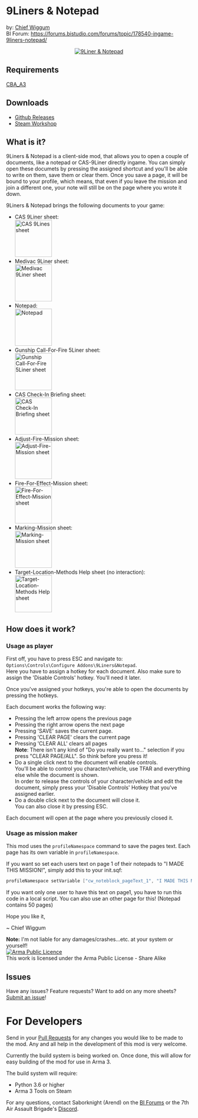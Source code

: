 # 9Liners & Notepad
by: [Chief Wiggum](https://forums.bistudio.com/profile/926664-chief_wiggum/)  
BI Forum: https://forums.bistudio.com/forums/topic/178540-ingame-9liners-notepad/
<center>
	<a href="http://i.imgur.com/GOC07EV.png">
		<img
			src="http://i.imgur.com/GOC07EV.png"
			title="9Liner &amp; Notepad">
	</a>
</center>

## Requirements
[CBA_A3](https://github.com/CBATeam/CBA_A3)

## Downloads
- [Github Releases](https://github.com/Saborknight/9liner-and-notepad/releases/latest)
- [Steam Workshop](http://steamcommunity.com/sharedfiles/filedetails/?id=1210050323)

## What is it?
9Liners & Notepad is a client-side mod, that allows you to open a couple of documents, like a notepad or CAS-9Liner directly ingame.
You can simply open these documets by pressing the assigned shortcut and you'll be able to write on them, save them or clear them.
Once you save a page, it will be bound to your profile, which means, that even if you leave the mission and join a different one, your note will still be on the page where you wrote it down.

9Liners & Notepad brings the following documents to your game:
- CAS 9Liner sheet:
	<br>
	<a href="http://img4.fotos-hochladen.net/uploads/20150301000060xuhlm7os.jpg" target="_blank">
		<img
			src="http://img4.fotos-hochladen.net/thumbnail/20150301000060xuhlm7os_thumb.jpg"
			title="CAS 9Lines sheet"
			height="100"
			width="auto">
	</a>
- Medivac 9Liner sheet:
	<br>
	<a href="http://img4.fotos-hochladen.net/uploads/201503010000znxfrm23et.jpg" target="_blank">
		<img
			src="http://img4.fotos-hochladen.net/thumbnail/201503010000znxfrm23et_thumb.jpg"
			title="Medivac 9Liner sheet"
			height="100"
			width="auto">
	</a>
- Notepad:
	<br>
	<a href="http://img4.fotos-hochladen.net/uploads/201503010000zr6ag2yvoi.jpg" target="_blank">
		<img
			src="http://img4.fotos-hochladen.net/thumbnail/201503010000zr6ag2yvoi_thumb.jpg"
			title="Notepad"
			height="100"
			width="auto">
	</a>
- Gunship Call-For-Fire 5Liner sheet:
	<br>
	<a href="http://img4.fotos-hochladen.net/uploads/2015030100008ah3y146wf.jpg" target="_blank">
		<img
			src="http://img4.fotos-hochladen.net/thumbnail/2015030100008ah3y146wf_thumb.jpg"
			title="Gunship Call-For-Fire 5Liner sheet"
			height="100"
			width="auto">
	</a>
- CAS Check-In Briefing sheet:
	<br>
	<a href="http://img4.fotos-hochladen.net/uploads/201503010000jny20przcs.jpg" target="_blank">
		<img
			src="http://img4.fotos-hochladen.net/thumbnail/201503010000jny20przcs_thumb.jpg"
			title="CAS Check-In Briefing sheet"
			height="100"
			width="auto">
	</a>
- Adjust-Fire-Mission sheet:
	<br>
	<a href="http://img4.fotos-hochladen.net/uploads/201503010000u7rl3bog2s_thumb.jpg" target="_blank">
		<img
			src="http://img4.fotos-hochladen.net/thumbnail/201503010000u7rl3bog2s_thumb.jpg"
			title="Adjust-Fire-Mission sheet"
			height="100"
			width="auto">
	</a>
- Fire-For-Effect-Mission sheet:
	<br>
	<a href="http://img4.fotos-hochladen.net/uploads/201503010000iv4axcflqg_thumb.jpg" target="_blank">
		<img
			src="http://img4.fotos-hochladen.net/thumbnail/201503010000iv4axcflqg_thumb.jpg"
			title="Fire-For-Effect-Mission sheet"
			height="100"
			width="auto">
	</a>
- Marking-Mission sheet:
	<br>
	<a href="http://img4.fotos-hochladen.net/uploads/2015030100004acqjyrhl3.jpg" target="_blank">
		<img
			src="http://img4.fotos-hochladen.net/uploads/2015030100004acqjyrhl3.jpg"
			title="Marking-Mission sheet"
			height="100"
			width="auto">
	</a>
- Target-Location-Methods Help sheet (no interaction):
	<br>
	<a href="http://img4.fotos-hochladen.net/uploads/2015030100008dbc25764k.jpg" target="_blank">
		<img
			src="http://img4.fotos-hochladen.net/uploads/2015030100008dbc25764k.jpg"
			title="Target-Location-Methods Help sheet"
			height="100"
			width="auto">
	</a>

## How does it work?
### Usage as player
First off, you have to press ESC and navigate to: `Options\Controls\Configure Addons\9Liners&Notepad`.  
Here you have to assign a hotkey for each document. Also make sure to assign the 'Disable Controls' hotkey. You'll need it later.

Once you've assigned your hotkeys, you're able to open the documents by pressing the hotkeys.

Each document works the following way:
- Pressing the left arrow opens the previous page
- Pressing the right arrow opens the next page
- Pressing 'SAVE' saves the current page.
- Pressing 'CLEAR PAGE' clears the current page
- Pressing 'CLEAR ALL' clears all pages  
	**Note**: There isn't any kind of "Do you really want to..." selection if you press "CLEAR PAGE/ALL". So think before you press it!
- Do a single click next to the document will enable controls.  
	You'll be able to control you character/vehicle, use TFAR and everything else while the document is shown.  
	In order to release the controls of your character/vehicle and edit the document, simply press your 'Disable Controls' Hotkey that you've assigned earlier.
- Do a double click next to the document will close it.  
	You can also close it by pressing ESC.

Each document will open at the page where you previously closed it.

### Usage as mission maker
This mod uses the `profileNamespace` command to save the pages text. Each page has its own variable in `profileNamespace`.

If you want so set each users text on page 1 of their notepads to "I MADE THIS MISSION!", simply add this to your init.sqf:

```c
profileNamespace setVariable ["cw_noteblock_pageText_1", "I MADE THIS MISSION!"];
```

If you want only one user to have this text on page1, you have to run this code in a local script.
You can also use an other page for this! (Notepad contains 50 pages)

Hope you like it,

~ Chief Wiggum

**Note:** I'm not liable for any damages/crashes...etc. at your system or yourself!  
[![Arma Public Licence](https://www.bistudio.com/assets/img/licenses/APL-SA.png)](https://www.bistudio.com/community/licenses/arma-public-license-share-alike)  
This work is licensed under the Arma Public License - Share Alike

## Issues
Have any issues? Feature requests? Want to add on any more sheets? [Submit an issue](https://github.com/Saborknight/9liner-and-notepad/issues/new)!

# For Developers
Send in your [Pull Requests](https://github.com/Saborknight/9liner-and-notepad/pulls) for any changes you would like to be made to the mod. Any and all help in the development of this mod is very welcome.

Currently the build system is being worked on. Once done, this will allow for easy building of the mod for use in Arma 3.

The build system will require:
- Python 3.6 or higher
- Arma 3 Tools on Steam

For any questions, contact Saborknight (Arend) on the [BI Forums](https://forums.bistudio.com/profile/1135269-arend-the-bastard/) or the 7th Air Assault Brigade's [Discord](http://bit.ly/7aa-join-discord).

